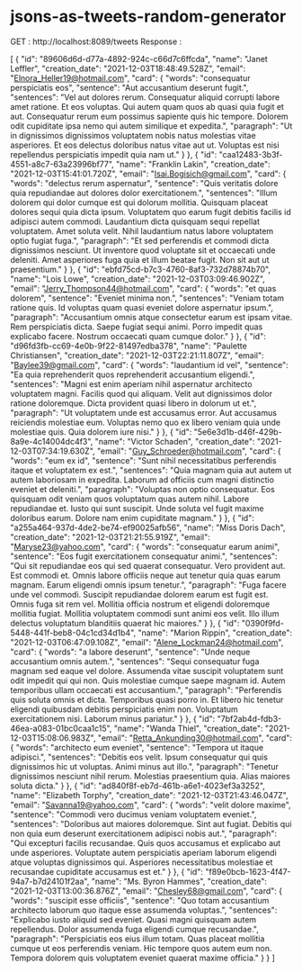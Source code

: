 # jsons-as-tweets-random-generator

GET :  http://localhost:8089/tweets
Response : 

[
  {
    "id": "89606d6d-d77a-4892-924c-c66d7c6ffcda",
    "name": "Janet Leffler",
    "creation_date": "2021-12-03T18:48:49.528Z",
    "email": "Elnora_Heller19@hotmail.com",
    "card": {
      "words": "consequatur perspiciatis eos",
      "sentence": "Aut accusantium deserunt fugit.",
      "sentences": "Vel aut dolores rerum. Consequatur aliquid corrupti labore amet ratione. Et eos voluptas. Qui autem quam quos ab quasi quia fugit et aut. Consequatur rerum eum possimus sapiente quis hic tempore. Dolorem odit cupiditate ipsa nemo qui autem similique et expedita.",
      "paragraph": "Ut in dignissimos dignissimos voluptatem nobis natus molestias vitae asperiores. Et eos delectus doloribus natus vitae aut ut. Voluptas est nisi repellendus perspiciatis impedit quia nam ut."
    }
  },
  {
    "id": "caa12483-3b3f-4551-a8c7-63a23996bf77",
    "name": "Franklin Lakin",
    "creation_date": "2021-12-03T15:41:01.720Z",
    "email": "Isai.Bogisich@gmail.com",
    "card": {
      "words": "delectus rerum aspernatur",
      "sentence": "Quis veritatis dolore quia repudiandae aut dolores dolor exercitationem.",
      "sentences": "Illum dolorem qui dolor cumque est qui dolorum mollitia. Quisquam placeat dolores sequi quia dicta ipsum. Voluptatem quo earum fugit debitis facilis id adipisci autem commodi. Laudantium dicta quisquam sequi repellat voluptatem. Amet soluta velit. Nihil laudantium natus labore voluptatem optio fugiat fuga.",
      "paragraph": "Et sed perferendis et commodi dicta dignissimos nesciunt. Ut inventore quod voluptate sit et occaecati unde deleniti. Amet asperiores fuga quia et illum beatae fugit. Non sit aut ut praesentium."
    }
  },
  {
    "id": "ebfd75cd-b7c3-4760-8af3-732d78874b70",
    "name": "Lois Lowe",
    "creation_date": "2021-12-03T03:09:46.902Z",
    "email": "Jerry_Thompson44@hotmail.com",
    "card": {
      "words": "et quas dolorem",
      "sentence": "Eveniet minima non.",
      "sentences": "Veniam totam ratione quis. Id voluptas quam quasi eveniet dolore aspernatur ipsum.",
      "paragraph": "Accusantium omnis atque consectetur earum est ipsam vitae. Rem perspiciatis dicta. Saepe fugiat sequi animi. Porro impedit quas explicabo facere. Nostrum occaecati quam cumque dolor."
    }
  },
  {
    "id": "d96fd3fb-cc69-4e0b-9f22-81497edba378",
    "name": "Paulette Christiansen",
    "creation_date": "2021-12-03T22:21:11.807Z",
    "email": "Baylee39@gmail.com",
    "card": {
      "words": "laudantium id vel",
      "sentence": "Ea quia reprehenderit quos reprehenderit accusantium eligendi.",
      "sentences": "Magni est enim aperiam nihil aspernatur architecto voluptatem magni. Facilis quod qui aliquam. Velit aut dignissimos dolor ratione doloremque. Dicta provident quasi libero in dolorum ut et.",
      "paragraph": "Ut voluptatem unde est accusamus error. Aut accusamus reiciendis molestiae eum. Voluptas nemo quo ex libero veniam quia unde molestiae quis. Quia dolorem iure nisi."
    }
  },
  {
    "id": "5e6e3d1b-d46f-429b-8a9e-4c14004dc4f3",
    "name": "Victor Schaden",
    "creation_date": "2021-12-03T07:34:19.630Z",
    "email": "Guy_Schroeder@hotmail.com",
    "card": {
      "words": "eum ex id",
      "sentence": "Sunt nihil necessitatibus perferendis itaque et voluptatem ex est.",
      "sentences": "Quia magnam quia aut autem ut autem laboriosam in expedita. Laborum ad officiis cum magni distinctio eveniet et deleniti.",
      "paragraph": "Voluptas non optio consequatur. Eos quisquam odit veniam quos voluptatum quas autem nihil. Labore repudiandae et. Iusto qui sunt suscipit. Unde soluta vel fugit maxime doloribus earum. Dolore nam enim cupiditate magnam."
    }
  },
  {
    "id": "a255a464-937d-4de2-be74-ef90025afb56",
    "name": "Miss Doris Dach",
    "creation_date": "2021-12-03T21:21:55.919Z",
    "email": "Maryse23@yahoo.com",
    "card": {
      "words": "consequatur earum animi",
      "sentence": "Eos fugit exercitationem consequatur animi.",
      "sentences": "Qui sit repudiandae eos qui sed quaerat consequatur. Vero provident aut. Est commodi et. Omnis labore officiis neque aut tenetur quia quas earum magnam. Earum eligendi omnis ipsum tenetur.",
      "paragraph": "Fuga facere unde vel commodi. Suscipit repudiandae dolorem earum est fugit est. Omnis fuga sit rem vel. Mollitia officia nostrum et eligendi doloremque mollitia fugiat. Mollitia voluptatem commodi sunt animi eos velit. Illo illum delectus voluptatum blanditiis quaerat hic maiores."
    }
  },
  {
    "id": "0390f9fd-5448-441f-beb8-04c1cd34d1b4",
    "name": "Marion Rippin",
    "creation_date": "2021-12-03T06:47:09.108Z",
    "email": "Alene_Lockman24@hotmail.com",
    "card": {
      "words": "a labore deserunt",
      "sentence": "Unde neque accusantium omnis autem.",
      "sentences": "Sequi consequatur fuga magnam sed eaque vel dolore. Assumenda vitae suscipit voluptatem sunt odit impedit qui qui non. Quis molestiae cumque saepe magnam id. Autem temporibus ullam occaecati est accusantium.",
      "paragraph": "Perferendis quis soluta omnis et dicta. Temporibus quasi porro in. Et libero hic tenetur eligendi quibusdam debitis perspiciatis enim non. Voluptatum exercitationem nisi. Laborum minus pariatur."
    }
  },
  {
    "id": "7bf2ab4d-fdb3-46ea-a083-01bc0caa1c15",
    "name": "Wanda Thiel",
    "creation_date": "2021-12-03T15:08:06.983Z",
    "email": "Retta_Ankunding30@hotmail.com",
    "card": {
      "words": "architecto eum eveniet",
      "sentence": "Tempora ut itaque adipisci.",
      "sentences": "Debitis eos velit. Ipsum consequatur qui quis dignissimos hic ut voluptas. Animi minus aut illo.",
      "paragraph": "Tenetur dignissimos nesciunt nihil rerum. Molestias praesentium quia. Alias maiores soluta dicta."
    }
  },
  {
    "id": "ad840f8f-eb7d-461b-a6e1-4023ef3a3252",
    "name": "Elizabeth Torphy",
    "creation_date": "2021-12-03T21:43:46.047Z",
    "email": "Savanna19@yahoo.com",
    "card": {
      "words": "velit dolore maxime",
      "sentence": "Commodi vero ducimus veniam voluptatem eveniet.",
      "sentences": "Doloribus aut maiores doloremque. Sint aut fugiat. Debitis qui non quia eum deserunt exercitationem adipisci nobis aut.",
      "paragraph": "Qui excepturi facilis recusandae. Quis quos accusamus et explicabo aut unde asperiores. Voluptate autem perspiciatis aperiam laborum eligendi atque voluptas dignissimos qui. Asperiores necessitatibus molestiae et recusandae cupiditate accusamus est et."
    }
  },
  {
    "id": "f89e0bcb-1623-4f47-94a7-b7d24101f2aa",
    "name": "Ms. Byron Hammes",
    "creation_date": "2021-12-03T13:00:36.876Z",
    "email": "Chesley68@gmail.com",
    "card": {
      "words": "suscipit esse officiis",
      "sentence": "Quo totam accusantium architecto laborum quo itaque esse assumenda voluptas.",
      "sentences": "Explicabo iusto aliquid sed eveniet. Quasi magni quisquam autem repellendus. Dolor assumenda fuga eligendi cumque recusandae.",
      "paragraph": "Perspiciatis eos eius illum totam. Quas placeat mollitia cumque ut eos perferendis veniam. Hic tempore quos autem eum non. Tempora dolorem quis voluptatem eveniet quaerat maxime officia."
    }
  }
]
